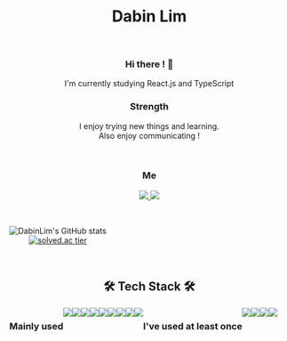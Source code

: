 <h1 align="center"> Dabin Lim </h1>

<br/>
<h3 align="center"> Hi there ! 👋 </h3> 
<p align="center"> I'm currently studying React.js and TypeScript</p>

<h3 align="center"> Strength </h3>
<p align="center">
I enjoy trying new things and learning.<br>
Also enjoy communicating !</p> 

<br>

<h3 align="center">  Me  </h3>
<p align="center">
<a href="mailto:dabinim09@gmail.com">
    <img 
        src="https://img.shields.io/badge/Gmail-EA4335?style=flat-square&logo=Gmail&logoColor=white"
        style="height : auto; margin-left : 10px;"/>
</a>
<a href="https://github.com/DabinLim/Resume">
    <img 
        src="https://img.shields.io/badge/Portfolio-181717?style=flat-square&logo=Github&logoColor=white"
        style="height : auto; margin-right : 10px;"/>
</a>
</p>

<br/>


    
<div align="center" style="display:flex">
    
![DabinLim's GitHub stats](https://github-readme-stats.vercel.app/api?username=DabinLim&show_icons=true&count_private=true&theme=nightowl&hide=prs,issues)
    <br/>
[![solved.ac tier](http://mazassumnida.wtf/api/generate_badge?boj=ekqls2143)](https://solved.ac/ekqls2143)
</div>
<br/>
<h2 align="center"> 🛠 Tech Stack 🛠 </h2>

<div align="center" style="display:flex">
     <h3>  Mainly used  </h3>
<img src="https://img.shields.io/badge/JavaScript-F7DF1E?style=flat-square&logo=JavaScript&logoColor=black"/>

<img src="https://img.shields.io/badge/React-61DAFB?style=flat-square&logo=React&logoColor=black"/>

<img src="https://img.shields.io/badge/Redux-764ABC?style=flat-square&logo=Redux&logoColor=white"/>
         <br/>
<img src="https://img.shields.io/badge/styled-components-DB7093?style=flat-square&logo=styled-components&logoColor=white"/>

<img src="https://img.shields.io/badge/CSS3-1572B6?style=flat-square&logo=CSS3&logoColor=white"/>

<img src="https://img.shields.io/badge/HTML5-E34F26?style=flat-square&logo=HTML5&logoColor=white"/>
    <br/>
<img src="https://img.shields.io/badge/Python-3766AB?style=flat-square&logo=Python&logoColor=white"/>

<img src="https://img.shields.io/badge/Firebase-FFCA28?style=flat-square&logo=Firebase&logoColor=black"/>

<img src="https://img.shields.io/badge/Git-F05032?style=flat-square&logo=Git&logoColor=white"/>

<br/>
         
<h3> I've used at least once </h3>

<img src="https://img.shields.io/badge/TypeScript-3178C6?style=flat-square&logo=TypeScript&logoColor=white"/>
    
<img src="https://img.shields.io/badge/Node.js-339933?style=flat-square&logo=Node.js&logoColor=white"/>

<img src="https://img.shields.io/badge/MongoDB-47A248?style=flat-square&logo=MongoDB&logoColor=white"/>

<img src="https://img.shields.io/badge/jQuery-0769AD?style=flat-square&logo=jQuery&logoColor=white"/>

</div>

<br/>

<br/>
